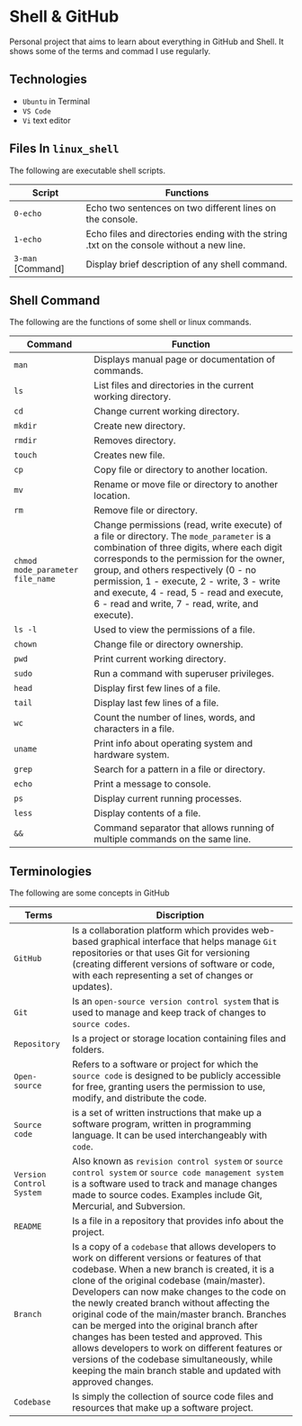 # Shell & GitHub
Personal project that aims to learn about everything in GitHub and Shell. It shows some of the terms and commad I use regularly.

## Technologies
* `Ubuntu` in Terminal
* `VS Code`
* `Vi` text editor

## Files In `linux_shell`

The following are executable shell scripts.

| Script | Functions |
| -------- | ----------- |
| `0-echo` | Echo two sentences on two different lines on the console. |
| `1-echo` | Echo files and directories ending with the string .txt on the console without a new line. |
| `3-man` [Command] | Display brief description of any shell command. |

## Shell Command

The following are the functions of some shell or linux commands.

| Command | Function |
| ------- | -------- | 
| `man` | Displays manual page or documentation of commands. |
| `ls` | List files and directories in the current working directory. |
| `cd` | Change current working directory. |
| `mkdir` | Create new directory. |
| `rmdir` | Removes directory. |
| `touch` | Creates new file. |
| `cp` | Copy file or directory to another location. |
| `mv` | Rename or move file or directory to another location. |
| `rm` | Remove file or directory. |
| `chmod mode_parameter file_name` | Change permissions (read, write execute) of a file or directory. The `mode_parameter` is a combination of three digits, where each digit corresponds to the permission for the owner, group, and others respectively (0 - no permission, 1 - execute, 2 - write, 3 - write and execute, 4 - read, 5 - read and execute, 6 - read and write, 7 - read, write, and execute). |
| `ls -l` | Used to view the permissions of a file. |
| `chown` | Change file or directory ownership. |
| `pwd` | Print current working directory. |
| `sudo` | Run a command with superuser privileges. |
| `head` | Display first few lines of a file. |
| `tail` | Display last few lines of a file. |
| `wc` | Count the number of lines, words, and characters in a file. |
| `uname` | Print info about operating system and hardware system. |
| `grep` | Search for a pattern in a file or directory. |
| `echo` | Print a message to console. |
| `ps` | Display current running processes. |
| `less` | Display contents of a file. |
| `&&` | Command separator that allows running of multiple commands on the same line. |


## Terminologies

The following are some concepts in GitHub

| Terms | Discription |
| ----- | ----------- |
| `GitHub` | Is a collaboration platform which provides web-based graphical interface that helps manage `Git` repositories or that uses Git for versioning (creating different versions of software or code, with each representing a set of changes or updates). |
| `Git` | Is an `open-source version control system` that is used to manage and keep track of changes to `source codes`. |
| `Repository` | Is a project or storage location containing files and folders. |
| `Open-source` | Refers to a software or project for which the `source code` is designed to be publicly accessible for free, granting users the permission to use, modify, and distribute the code. |
| `Source code` | is a set of written instructions that make up a software program, written in programming language. It can be used interchangeably with `code`. |
| `Version Control System` | Also known as `revision control system` or `source control system` or `source code management system` is a software used to track and manage changes made to source codes. Examples include Git, Mercurial, and Subversion. |
| `README` | Is a file in a repository that provides info about the project. |
| `Branch` | Is a copy of a `codebase` that allows developers to work on different versions or features of that codebase. When a new branch is created, it is a clone of the original codebase (main/master). Developers can now make changes to the code on the newly created branch without affecting the original code of the main/master branch. Branches can be merged into the original branch after changes has been tested and approved.  This allows developers to work on different features or versions of the codebase simultaneously, while keeping the main branch stable and updated with approved changes. |
| `Codebase` | Is simply the collection of source code files and resources that make up a software project. |

